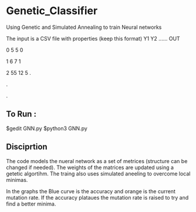 # Genetic_Classifier
Using Genetic and Simulated Annealing to train Neural networks  


The input is a CSV file with properties (keep this format)
    Y1 Y2 ...... OUT
    
 0  5   5         0
 
 1  6   7         1
 
 2  55  12        5
 .
 
 .
 
 .
 
 
 ## To Run :

$gedit GNN.py
<change the file path if needed>
$python3 GNN.py
 
 ## Disciprtion
 The code models the nueral network as a set of metrices (structure can be changed if needed).
 The weights of the matrices are updated using a getetic algortihm. The traing also uses simulated aneeling to overcome local     minimas.
 
In the graphs the Blue curve is the accuracy and orange is the current mutation rate.
If the accuracy plataues the mutation rate is raised to try and find a better minima.
